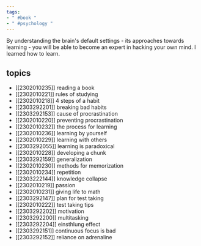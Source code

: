 ```yaml
---
tags:
- " #book "
- " #psychology "
---
```

By understanding the brain's default settings - its approaches towards learning -  you will be able to become an expert in hacking your own mind. I learned how to learn.

## topics
- [[2302010235]] reading a book
- [[2302010221]] rules of studying
- [[2302010218]] 4 steps of a habit
- [[2303292201]] breaking bad habits
- [[2303292153]] cause of procrastination
- [[2302010220]] preventing procrastination
- [[2302010232]] the process for learning
- [[2302010236]] learning by yourself
- [[2302010229]] learning with others
- [[2303292055]] learning is paradoxical
- [[2302010228]] developing a chunk
- [[2303292159]] generalization
- [[2302010230]] methods for memorization
- [[2302010234]] repetition
- [[2303222144]] knowledge collapse
- [[2302010219]] passion
- [[2302010231]] giving life to math
- [[2303292147]] plan for test taking
- [[2302010222]] test taking tips
- [[2303292202]] motivation
- [[2303292200]] multitasking
- [[2303292204]] einsthlung effect
- [[2303292151]] continuous focus is bad
- [[2303292152]] reliance on adrenaline